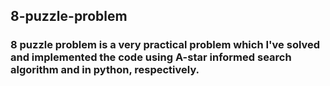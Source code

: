## 8-puzzle-problem

### 8 puzzle problem is a very practical problem which I've solved and implemented the code using A-star informed search algorithm and in python, respectively.
